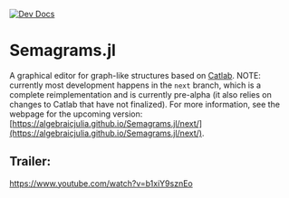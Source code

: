 [![Dev Docs](https://img.shields.io/badge/docs-dev-blue.svg)](https://algebraicjulia.github.io/Semagrams.jl/dev)

# Semagrams.jl

A graphical editor for graph-like structures based on [Catlab](https://github.com/AlgebraicJulia/Catlab.jl). NOTE: currently most development happens in the `next` branch, which is a complete reimplementation and is currently pre-alpha (it also relies on changes to Catlab that have not finalized). For more information, see the webpage for the upcoming version: [https://algebraicjulia.github.io/Semagrams.jl/next/](https://algebraicjulia.github.io/Semagrams.jl/next/).

## Trailer:

https://www.youtube.com/watch?v=b1xiY9sznEo
